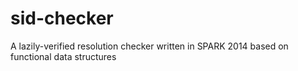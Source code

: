 # sid-checker
A lazily-verified resolution checker written in SPARK 2014 based on functional data structures

